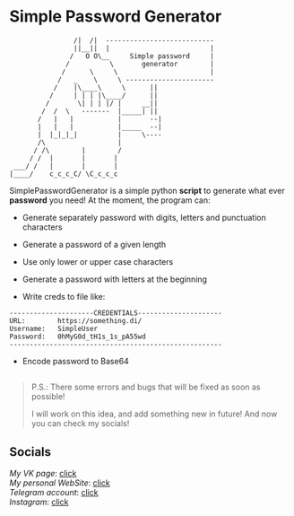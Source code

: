 # Simple Password Generator

```
                /|  /|  ---------------------------
                ||__||  |                         |
               /   O O\__     Simple password     |
              /          \       generator        |
             /      \     \                       |
            /   _    \     \ ----------------------
           /    |\____\     \      ||
          /     | | | |\____/      ||
         /       \| | | |/ |     __||
        /  /  \   -------  |_____| ||
       /   |   |           |       --|
       |   |   |           |_____  --|
       |  |_|_|_|          |     \----
       /\                  |
      / /\        |        /
     / /  |       |       |
 ___/ /   |       |       |
|____/    c_c_c_C/ \C_c_c_c

```

SimplePasswordGenerator is a simple python **script** to generate what ever **password** you
need! At the moment, the program can:

- Generate separately password with digits, letters and punctuation characters

- Generate a password of a given length

- Use only lower or upper case characters

- Generate a password with letters at the beginning

- Write creds to file like:

```
---------------------CREDENTIALS---------------------
URL:        https://something.di/
Username:   SimpleUser
Password:   0hMyG0d_tH1s_1s_pA55wd
-----------------------------------------------------
```

- Encode password to Base64

##

> P.S.: There some errors and bugs that will be fixed as soon as possible!
>
> I will work on this idea, and add something new in future! And now you
> can check my socials!

## Socials

*My VK page*: [click](https://vk.com/ozonet_t) \
*My personal WebSite*: [click](https://ozonett.github.io) \
*Telegram account*: [click](https://t.me/OzoNeT_T) \
*Instagram*: [click](https://www.instagram.com/_algoan_/) 